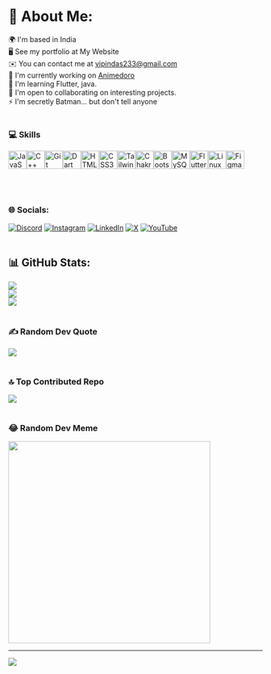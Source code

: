 # 💫 About Me:
🌍  I'm based in India<br>
🖥️  See my portfolio at My Website<br>
✉️  You can contact me at vipindas233@gmail.com<br>
🚀  I'm currently working on [Animedoro](https://github.com/Vipin-V/animedoro)<br>
🧠  I'm learning Flutter, java.<br>
🤝  I'm open to collaborating on interesting projects.<br>
⚡  I'm secretly Batman... but don't tell anyone
</br></br>

### 💻 Skills

<p align="left">
<a href="https://developer.mozilla.org/en-US/docs/Web/JavaScript" target="_blank" rel="noreferrer"><img src="https://raw.githubusercontent.com/danielcranney/readme-generator/main/public/icons/skills/javascript-colored.svg" width="36" height="36" alt="JavaScript" /></a><a href="https://docs.microsoft.com/en-us/cpp/?view=msvc-170" target="_blank" rel="noreferrer"><img src="https://raw.githubusercontent.com/danielcranney/readme-generator/main/public/icons/skills/cplusplus-colored.svg" width="36" height="36" alt="C++" /></a><a href="https://git-scm.com/" target="_blank" rel="noreferrer"><img src="https://raw.githubusercontent.com/danielcranney/readme-generator/main/public/icons/skills/git-colored.svg" width="36" height="36" alt="Git" /></a><a href="https://dart.dev/" target="_blank" rel="noreferrer"><img src="https://raw.githubusercontent.com/danielcranney/readme-generator/main/public/icons/skills/dart-colored.svg" width="36" height="36" alt="Dart" /></a><a href="https://developer.mozilla.org/en-US/docs/Glossary/HTML5" target="_blank" rel="noreferrer"><img src="https://raw.githubusercontent.com/danielcranney/readme-generator/main/public/icons/skills/html5-colored.svg" width="36" height="36" alt="HTML5" /></a><a href="https://www.w3.org/TR/CSS/#css" target="_blank" rel="noreferrer"><img src="https://raw.githubusercontent.com/danielcranney/readme-generator/main/public/icons/skills/css3-colored.svg" width="36" height="36" alt="CSS3" /></a><a href="https://tailwindcss.com/" target="_blank" rel="noreferrer"><img src="https://raw.githubusercontent.com/danielcranney/readme-generator/main/public/icons/skills/tailwindcss-colored.svg" width="36" height="36" alt="TailwindCSS" /></a><a href="https://chakra-ui.com/" target="_blank" rel="noreferrer"><img src="https://raw.githubusercontent.com/danielcranney/readme-generator/main/public/icons/skills/chakra-colored.svg" width="36" height="36" alt="Chakra UI" /></a><a href="https://getbootstrap.com/" target="_blank" rel="noreferrer"><img src="https://raw.githubusercontent.com/danielcranney/readme-generator/main/public/icons/skills/bootstrap-colored.svg" width="36" height="36" alt="Bootstrap" /></a><a href="https://www.mysql.com/" target="_blank" rel="noreferrer"><img src="https://raw.githubusercontent.com/danielcranney/readme-generator/main/public/icons/skills/mysql-colored.svg" width="36" height="36" alt="MySQL" /></a><a href="https://flutter.dev/" target="_blank" rel="noreferrer"><img src="https://raw.githubusercontent.com/danielcranney/readme-generator/main/public/icons/skills/flutter-colored.svg" width="36" height="36" alt="Flutter" /></a><a href="https://www.linux.org" target="_blank" rel="noreferrer"><img src="https://raw.githubusercontent.com/danielcranney/readme-generator/main/public/icons/skills/linux-colored.svg" width="36" height="36" alt="Linux" /></a><a href="https://www.figma.com/" target="_blank" rel="noreferrer"><img src="https://raw.githubusercontent.com/danielcranney/readme-generator/main/public/icons/skills/figma-colored.svg" width="36" height="36" alt="Figma" /></a>
</p>
</br></br>

### 🌐 Socials:
[![Discord](https://img.shields.io/badge/Discord-%237289DA.svg?logo=discord&logoColor=white)](https://discordapp.com/users/525720516560945153) [![Instagram](https://img.shields.io/badge/Instagram-%23E4405F.svg?logo=Instagram&logoColor=white)](https://instagram.com/_vipinv_) [![LinkedIn](https://img.shields.io/badge/LinkedIn-%230077B5.svg?logo=linkedin&logoColor=white)](https://linkedin.com/in/vipinv233) [![X](https://img.shields.io/badge/X-black.svg?logo=X&logoColor=white)](https://x.com/vipinv233) [![YouTube](https://img.shields.io/badge/YouTube-%23FF0000.svg?logo=YouTube&logoColor=white)](https://youtube.com/@@Technopath) 
</br></br>

## 📊 GitHub Stats:
![](https://github-readme-stats.vercel.app/api?username=vipin-v&theme=dracula&hide_border=false&include_all_commits=false&count_private=true)<br/>
![](https://github-readme-streak-stats.herokuapp.com/?user=vipin-v&theme=dracula&hide_border=false)<br/>
![](https://github-readme-stats.vercel.app/api/top-langs/?username=vipin-v&theme=dracula&hide_border=false&include_all_commits=false&count_private=true&layout=compact)
</br></br>

### ✍️ Random Dev Quote
![](https://quotes-github-readme.vercel.app/api?type=horizontal&theme=radical)
</br></br>

### 🔝 Top Contributed Repo
![](https://github-contributor-stats.vercel.app/api?username=vipin-v&limit=5&theme=dracula&combine_all_yearly_contributions=true)
</br></br>

### 😂 Random Dev Meme
<img src='https://randommeme-five.vercel.app/' style="height: 400px;"/>

---
[![](https://visitcount.itsvg.in/api?id=vipin-v&icon=0&color=0)](https://visitcount.itsvg.in)


